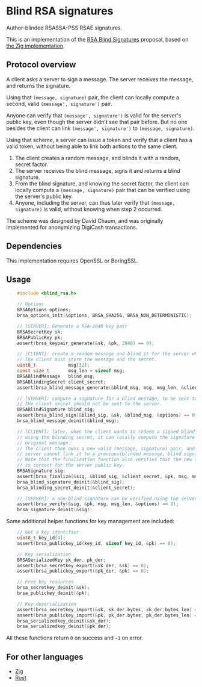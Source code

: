 # Blind RSA signatures

Author-blinded RSASSA-PSS RSAE signatures.

This is an implementation of the [RSA Blind Signatures](https://tools.ietf.org/html/draft-irtf-cfrg-rsa-blind-signatures) proposal, based on [the Zig implementation](https://github.com/jedisct1/zig-rsa-blind-signatures).

## Protocol overview

A client asks a server to sign a message. The server receives the message, and returns the signature.

Using that `(message, signature)` pair, the client can locally compute a second, valid `(message', signature')` pair.

Anyone can verify that `(message', signature')` is valid for the server's public key, even though the server didn't see that pair before.
But no one besides the client can link `(message', signature')` to `(message, signature)`.

Using that scheme, a server can issue a token and verify that a client has a valid token, without being able to link both actions to the same client.

1. The client creates a random message, and blinds it with a random, secret factor.
2. The server receives the blind message, signs it and returns a blind signature.
3. From the blind signature, and knowing the secret factor, the client can locally compute a `(message, signature)` pair that can be verified using the server's public key.
4. Anyone, including the server, can thus later verify that `(message, signature)` is valid, without knowing when step 2 occurred.

The scheme was designed by David Chaum, and was originally implemented for anonymizing DigiCash transactions.

## Dependencies

This implementation requires OpenSSL or BoringSSL.

## Usage

```c
    #include <blind_rsa.h>

    // Options
    BRSAOptions options;
    brsa_options_init(&options, BRSA_SHA256, BRSA_NON_DETERMINISTIC);

    // [SERVER]: Generate a RSA-2048 key pair
    BRSASecretKey sk;
    BRSAPublicKey pk;
    assert(brsa_keypair_generate(&sk, &pk, 2048) == 0);

    // [CLIENT]: create a random message and blind it for the server whose public key is `pk`.
    // The client must store the message and the secret.
    uint8_t            msg[32];
    const size_t       msg_len = sizeof msg;
    BRSABlindMessage   blind_msg;
    BRSABlindingSecret client_secret;
    assert(brsa_blind_message_generate(&blind_msg, msg, msg_len, &client_secret, &pk) == 0);

    // [SERVER]: compute a signature for a blind message, to be sent to the client.
    // THe client secret should not be sent to the server.
    BRSABlindSignature blind_sig;
    assert(brsa_blind_sign(&blind_sig, &sk, &blind_msg, &options) == 0);
    brsa_blind_message_deinit(&blind_msg);

    // [CLIENT]: later, when the client wants to redeem a signed blind message,
    // using the blinding secret, it can locally compute the signature of the
    // original message.
    // The client then owns a new valid (message, signature) pair, and the
    // server cannot link it to a previous(blinded message, blind signature) pair.
    // Note that the finalization function also verifies that the new signature
    // is correct for the server public key.
    BRSASignature sig;
    assert(brsa_finalize(&sig, &blind_sig, &client_secret, &pk, msg, msg_len, &options) == 0);
    brsa_blind_signature_deinit(&blind_sig);
    brsa_blinding_secret_deinit(&client_secret);

    // [SERVER]: a non-blind signature can be verified using the server's public key.
    assert(brsa_verify(&sig, &pk, msg, msg_len, &options) == 0);
    brsa_signature_deinit(&sig);
```

Some additional helper functions for key management are included:

```c
    // Get a key identifier
    uint8_t key_id[4];
    assert(brsa_publickey_id(key_id, sizeof key_id, &pk) == 0);

    // Key serialization
    BRSASerializedKey sk_der, pk_der;
    assert(brsa_secretkey_export(&sk_der, &sk) == 0);
    assert(brsa_publickey_export(&pk_der, &pk) == 0);

    // Free key resources
    brsa_secretkey_deinit(&sk);
    brsa_publickey_deinit(&pk);

    // Key deserialization
    assert(brsa_secretkey_import(&sk, sk_der.bytes, sk_der.bytes_len) == 0);
    assert(brsa_publickey_import(&pk, pk_der.bytes, pk_der.bytes_len) == 0);
    brsa_serializedkey_deinit(&sk_der);
    brsa_serializedkey_deinit(&pk_der);
```

All these functions return `0` on success and `-1` on error.

## For other languages

* [Zig](https://github.com/jedisct1/zig-blind-rsa-signatures)
* [Rust](https://github.com/jedisct1/rust-blind-rsa-signatures)

